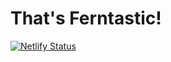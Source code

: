 # That's Ferntastic!

[![Netlify Status](https://api.netlify.com/api/v1/badges/a1ba9b24-9558-45ee-b716-97a7eb7e3f2e/deploy-status)](https://app.netlify.com/sites/thatsferntastic/deploys)
